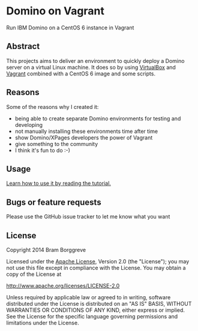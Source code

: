 

# Domino on Vagrant

Run IBM Domino on a CentOS 6 instance in Vagrant

## Abstract

This projects aims to deliver an environment to quickly deploy a Domino server on a virtual Linux machine. It does so by using [VirtualBox](https://www.virtualbox.org/) and [Vagrant](https://www.vagrantup.com/) combined with a CentOS 6 image and some scripts.

## Reasons

Some of the reasons why I created it:

* being able to create separate Domino environments for testing and developing
* not manually installing these environments time after time
* show Domino/XPages developers the power of Vagrant
* give something to the community
* I think it's fun to do :-)

## Usage
[Learn how to use it by reading the tutorial.](TUTORIAL.md)

## Bugs or feature requests

Please use the GitHub issue tracker to let me know what you want

## License

Copyright 2014 Bram Borggreve

 Licensed under the [Apache License](LICENSE), Version 2.0 (the "License");
 you may not use this file except in compliance with the License.
 You may obtain a copy of the License at

   http://www.apache.org/licenses/LICENSE-2.0

 Unless required by applicable law or agreed to in writing, software
 distributed under the License is distributed on an "AS IS" BASIS,
 WITHOUT WARRANTIES OR CONDITIONS OF ANY KIND, either express or implied.
 See the License for the specific language governing permissions and
 limitations under the License.
